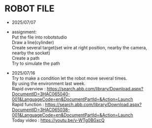 # ROBOT FILE
- 2025/07/07
- assignment:  
Put the file into robotstudio  
Draw a line(cylinder)  
Create several target(set wire at right position, nearby the camera, nearby the socket)  
Create a path  
Try to simulate the path

- 2025/07/16  
Try to make a condition let the robot move several times.  
By using the environment last week.  
Rapid overview : https://search.abb.com/library/Download.aspx?DocumentID=3HAC065040-001&LanguageCode=en&DocumentPartId=&Action=Launch  
Rapid function : https://search.abb.com/library/Download.aspx?DocumentID=3HAC065038-001&LanguageCode=en&DocumentPartId=&Action=Launch  
Today video : https://youtu.be/v-WTg0BGxcQ
